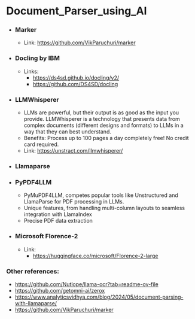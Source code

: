 # Document_Parser_using_AI
- ### Marker

  - Link: https://github.com/VikParuchuri/marker
    
- ### Docling by IBM

  - Links:
    - https://ds4sd.github.io/docling/v2/
    - https://github.com/DS4SD/docling
      
- ### LLMWhisperer
  
  - LLMs are powerful, but their output is as good as the input you provide. LLMWhisperer is a technology that presents data from complex documents (different designs and formats) to LLMs in a way that they can best understand.
  - Benefits: Process up to 100 pages a day completely free! No credit card required.
  - Link: https://unstract.com/llmwhisperer/
  
- ### Llamaparse
  
- ### PyPDF4LLM
  
  - PyMuPDF4LLM, competes popular tools like Unstructured and LlamaParse for PDF processing in LLMs.
  - Unique features, from handling multi-column layouts to seamless integration with LlamaIndex
  - Precise PDF data extraction
    
- ### Microsoft Florence-2
  
  - Link:
    - https://huggingface.co/microsoft/Florence-2-large
   
### Other references:
- https://github.com/Nutlope/llama-ocr?tab=readme-ov-file
- https://github.com/getomni-ai/zerox
- https://www.analyticsvidhya.com/blog/2024/05/document-parsing-with-llamaparse/
- https://github.com/VikParuchuri/marker
